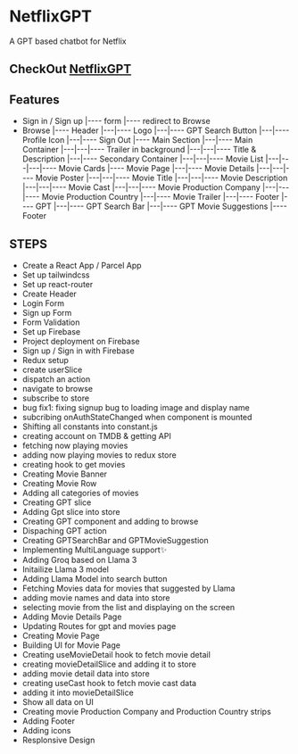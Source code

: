 # NetflixGPT
A GPT based chatbot for Netflix

## CheckOut [NetflixGPT](https://netflixgpt-ec55f.web.app)
## Features
- Sign in / Sign up
|---- form
|---- redirect to Browse
- Browse
|---- Header
|---|---- Logo
|---|---- GPT Search Button
|---|---- Profile Icon
|---|---- Sign Out
|---- Main Section
|---|---- Main Container
|---|---|---- Trailer in background
|---|---|---- Title & Description
|---|---- Secondary Container
|---|---|---- Movie List
|---|---|---|---- Movie Cards
|---- Movie Page
|---|---- Movie Details
|---|---|---- Movie Poster
|---|---|---- Movie Title
|---|---|---- Movie Description
|---|---|---- Movie Cast
|---|---|---- Movie Production Company
|---|---|---- Movie Production Country
|---|---- Movie Trailer
|---|---- Footer
|---- GPT
|---|---- GPT Search Bar
|---|---- GPT Movie Suggestions
|---- Footer

## STEPS
- Create a React App / Parcel App
- Set up tailwindcss
- Set up react-router
- Create Header
- Login Form
- Sign up Form
- Form Validation
- Set up Firebase
- Project deployment on Firebase
- Sign up / Sign in with Firebase
- Redux setup
- create userSlice
- dispatch an action
- navigate to browse
- subscribe to store
- bug fix1: fixing signup bug to loading image and display name
- subcribing onAuthStateChanged when component is mounted
- Shifting all constants into constant.js
- creating account on TMDB & getting API
- fetching now playing movies
- adding now playing movies to redux store
- creating hook to get movies
- Creating Movie Banner
- Creating Movie Row
- Adding all categories of movies
- Creating GPT slice
- Adding Gpt slice into store
- Creating GPT component and adding to browse
- Dispaching GPT action
- Creating GPTSearchBar and GPTMovieSuggestion
- Implementing MultiLanguage support✨
- Adding Groq based on Llama 3
- Initailize Llama 3 model
- Adding Llama Model into search button
- Fetching Movies data for movies that suggested by Llama
- adding movie names and data into store
- selecting movie from the list and displaying on the screen
- Adding Movie Details Page
- Updating Routes for gpt and movies page
- Creating Movie Page
- Building UI for Movie Page
- Creating useMovieDetail hook to fetch movie detail
- creating movieDetailSlice and adding it to store
- adding movie detail data into store
- creating useCast hook to fetch movie cast data
- adding it into movieDetailSlice
- Show all data on UI
- Creating movie Production Company and Production Country strips
- Adding Footer
- Adding icons
- Resplonsive Design